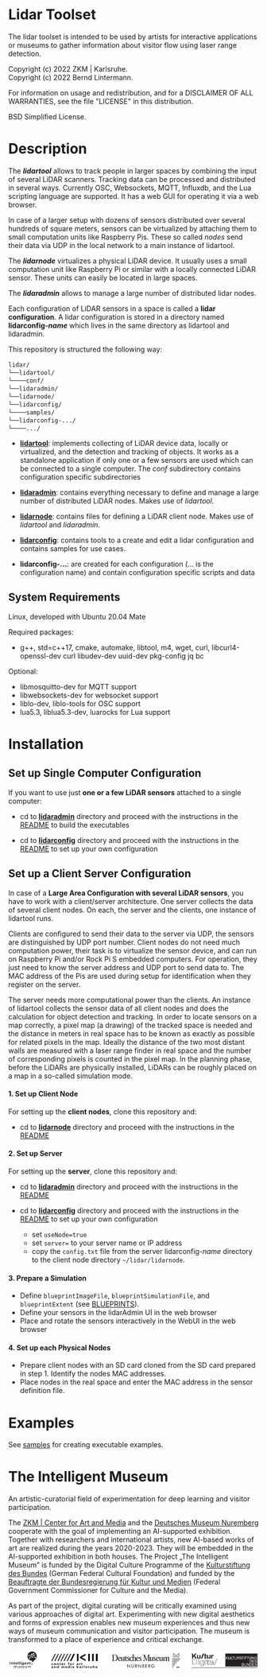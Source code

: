 # Lidar Toolset

The lidar toolset is intended to be used by artists for interactive applications or museums to gather information about visitor flow using laser range detection.

Copyright (c) 2022 ZKM | Karlsruhe.  
Copyright (c) 2022 Bernd Lintermann.

For information on usage and redistribution, and for a DISCLAIMER OF ALL
WARRANTIES, see the file "LICENSE" in this distribution.

BSD Simplified License.

# Description

The ***lidartool*** allows to track people in larger spaces by combining the input of several LiDAR scanners. Tracking data can be processed and distributed in several ways. Currently OSC, Websockets, MQTT, Influxdb, and the Lua scripting language are supported. It has a web GUI for operating it via a web browser.

In case of a larger setup with dozens of sensors distributed over several hundreds of square meters, sensors can be virtualized by attaching them to small computation units like Raspberry Pis. These so called *nodes* send their data via UDP in the local network to a main instance of lidartool.

The ***lidarnode*** virtualizes a physical LiDAR device. It usually uses a small computation unit like Raspberry Pi or similar with a locally connected LiDAR sensor. These units can easily be located in large spaces.

The ***lidaradmin*** allows to manage a large number of distributed lidar nodes.

Each configuration of LiDAR sensors in a space is called a **lidar configuration**. A lidar configuration is stored in a directory named **lidarconfig-*name*** which lives in the same directory as lidartool and lidaradmin.

This repository is structured the following way:

```
lidar/
└──lidartool/
└────conf/
└──lidaradmin/
└──lidarnode/
└──lidarconfig/
└────samples/
└──lidarconfig-.../
└────.../
```

- [**lidartool**](lidartool): implements collecting of LiDAR device data, locally or virtualized, and the detection and tracking of objects. It works as a standalone application if only one or a few sensors are used which can be connected to a single computer. The *conf* subdirectory contains configuration specific subdirectories

- [**lidaradmin**](lidaradmin): contains everything necessary to define and manage a large number of distributed LiDAR nodes. Makes use of *lidartool*.

- [**lidarnode**](lidarnode): contains files for defining a LiDAR client node. Makes use of *lidartool* and *lidaradmin*.

- [**lidarconfig**](lidarconfig): contains tools to a create and edit a lidar configuration and contains samples for use cases.

- **lidarconfig-...**: are created for each configuration (... is the configuration name) and contain configuration specific scripts and data

System Requirements
------------

Linux, developed with Ubuntu 20.04 Mate

Required packages:
* g++, std=c++17, cmake, automake, libtool, m4, wget, curl, libcurl4-openssl-dev curl libudev-dev uuid-dev pkg-config jq bc

Optional:
* libmosquitto-dev for MQTT support
* libwebsockets-dev for websocket support
* liblo-dev, liblo-tools for OSC support
* lua5.3, liblua5.3-dev, luarocks for Lua support

# Installation

## Set up Single Computer Configuration

If you want to use just **one or a few  LiDAR sensors** attached to a single computer:

- cd to [**lidaradmin**](lidaradmin) directory and proceed with the instructions in the [README](lidaradmin/README.md) to build the executables

- cd to [**lidarconfig**](lidarconfig) directory and proceed with the instructions in the [README](lidarconfig/README.md) to set up your own configuration

## Set up a Client Server Configuration

In case of a **Large Area Configuration with several LiDAR sensors**, you have to work with a client/server architecture. One server collects the data of several client nodes. On each, the server and the clients, one instance of lidartool runs. 

Clients are configured to send their data to the server via UDP, the sensors are distinguished by UDP port number. Client nodes do not need much computation power, their task is to virtualize the sensor device, and can run on Raspberry Pi and/or Rock Pi S embedded computers. For operation, they just need to know the server address and UDP port to send data to. The MAC address of the Pis are used during setup for identification when they register on the server.

The server needs more computational power than the clients. An instance of lidartool collects the sensor data of all client nodes and does the calculation for object detection and tracking. In order to locate sensors on a map correctly, a pixel map (a drawing) of the tracked space is needed and the distance in meters in real space has to be known as exactly as possible for related pixels in the map. Ideally the distance of the two most distant walls are measured with a laser range finder in real space and the number of corresponding pixels is counted in the pixel map. In the planning phase, before the LiDARs are physically installed, LiDARs can be roughly placed on a map in a so-called simulation mode.

#### 1. Set up Client Node

For setting up the **client nodes**, clone this repository and:

- cd to [**lidarnode**](lidarnode) directory and proceed with the instructions in the [README](lidarnode/README.md)

#### 2. Set up Server

For setting up the **server**, clone this repository and:

- cd to [**lidaradmin**](lidaradmin) directory and proceed with the instructions in the [README](lidaradmin/README.md)

- cd to [**lidarconfig**](lidarconfig) directory and proceed with the instructions in the [README](lidarconfig/README.md) to set up your own configuration
  
  - set `useNode=true`
  - set `server=` to your server name or IP address
  - copy the `config.txt` file from the server lidarconfig-*name* directory to the client node directory `~/lidar/lidarnode`.

#### 3. Prepare a Simulation

- Define `blueprintImageFile`, `blueprintSimulationFile`, and `blueprintExtent` (see [BLUEPRINTS](lidarconfig/doc/BLUEPRINTS.md)).
- Define your sensors in the lidarAdmin UI in the web browser
- Place and rotate the sensors interactively in the WebUI in the web browser

#### 4. Set up each Physical Nodes

- Prepare client nodes with an SD card cloned from the SD card prepared in step 1. Identify the nodes MAC addresses.
- Place nodes in the real space and enter the MAC address in the sensor definition file.

# Examples

See [samples](lidarconfig/samples/README.md) for creating executable examples.

# The Intelligent Museum

An artistic-curatorial field of experimentation for deep learning and visitor participation.

The [ZKM | Center for Art and Media](https://zkm.de/en) and the [Deutsches Museum Nuremberg](https://www.deutsches-museum.de/en/nuernberg/information/) cooperate with the goal of implementing an AI-supported exhibition. Together with researchers and international artists, new AI-based works of art are realized during the years 2020-2023. They will be embedded in the AI-supported exhibition in both houses. The Project „The Intelligent Museum” is funded by the Digital Culture Programme of the [Kulturstiftung des Bundes](https://www.kulturstiftung-des-bundes.de/en) (German Federal Cultural Foundation) and funded by the [Beauftragte der Bundesregierung für Kultur und Medien](https://www.bundesregierung.de/breg-de/bundesregierung/staatsministerin-fuer-kultur-und-medien) (Federal Government Commissioner for Culture and the Media).

As part of the project, digital curating will be critically examined using various approaches of digital art. Experimenting with new digital aesthetics and forms of expression enables new museum experiences and thus new ways of museum communication and visitor participation. The museum is transformed to a place of experience and critical exchange.

![Logo](media/Logo_ZKM_DMN_KSB.png)

